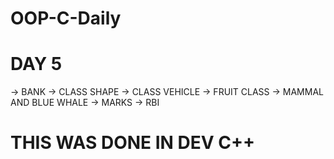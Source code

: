 # OOP-C-Daily
# DAY 5
-> BANK 
-> CLASS SHAPE
-> CLASS VEHICLE
-> FRUIT CLASS
-> MAMMAL AND BLUE WHALE 
-> MARKS
-> RBI
# THIS WAS DONE IN DEV C++
